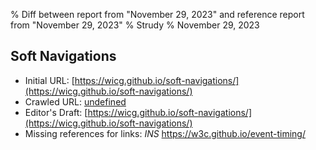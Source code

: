 % Diff between report from "November 29, 2023" and reference report from "November 29, 2023"
% Strudy
% November 29, 2023

## Soft Navigations

- Initial URL: [https://wicg.github.io/soft-navigations/](https://wicg.github.io/soft-navigations/)
- Crawled URL: [undefined](undefined)
- Editor's Draft: [https://wicg.github.io/soft-navigations/](https://wicg.github.io/soft-navigations/)
- Missing references for links: *INS* https://w3c.github.io/event-timing/



